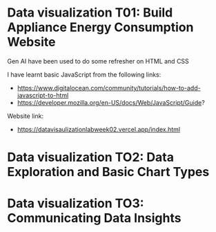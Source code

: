 # Data visualization T01: Build Appliance Energy Consumption Website

Gen AI have been used to do some refresher on HTML and CSS

I have learnt basic JavaScript from the following links:
- https://www.digitalocean.com/community/tutorials/how-to-add-javascript-to-html
- https://developer.mozilla.org/en-US/docs/Web/JavaScript/Guide?

Website link: 
- https://datavisaulizationlabweek02.vercel.app/index.html

# Data visualization TO2: Data Exploration and Basic Chart Types

# Data visualization TO3: Communicating Data Insights



